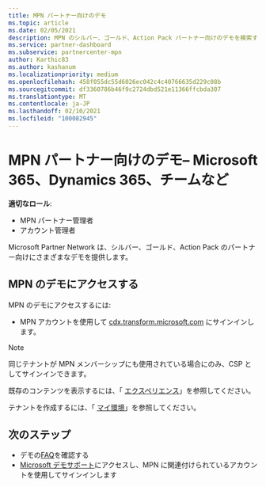 ```yaml
---
title: MPN パートナー向けのデモ
ms.topic: article
ms.date: 02/05/2021
description: MPN のシルバー、ゴールド、Action Pack パートナー向けのデモを検索する方法について説明します。
ms.service: partner-dashboard
ms.subservice: partnercenter-mpn
author: Karthic83
ms.author: kashanum
ms.localizationpriority: medium
ms.openlocfilehash: 458f055dc55d6026ec042c4c40766635d229c08b
ms.sourcegitcommit: df3360786b46f9c2724dbd521e11366ffcbda307
ms.translationtype: MT
ms.contentlocale: ja-JP
ms.lasthandoff: 02/10/2021
ms.locfileid: "100082945"
---
```

# <a name="demos-for-mpn-partners--microsoft-365-dynamics-365-teams-and-more"></a>MPN パートナー向けのデモ– Microsoft 365、Dynamics 365、チームなど

**適切なロール**:

- MPN パートナー管理者
- アカウント管理者

Microsoft Partner Network は、シルバー、ゴールド、Action Pack のパートナー向けにさまざまなデモを提供します。

## <a name="access-mpn-demos"></a>MPN のデモにアクセスする

MPN のデモにアクセスするには:

- MPN アカウントを使用して [cdx.transform.microsoft.com](https://cdx.transform.microsoft.com/) にサインインします。

>[!NOTE]
>同じテナントが MPN メンバーシップにも使用されている場合にのみ、CSP としてサインインできます。

既存のコンテンツを表示するには、「 [エクスペリエンス](https://cdx.transform.microsoft.com/experiences)」を参照してください。

テナントを作成するには、「 [マイ環境](https://cdx.transform.microsoft.com/my-tenants)」を参照してください。

## <a name="next-steps"></a>次のステップ

- デモの[FAQ](https://cdx.transform.microsoft.com/help/faq)を確認する
- [Microsoft デモサポート](https://cdx.transform.microsoft.com/submit-request)にアクセスし、MPN に関連付けられているアカウントを使用してサインインします
